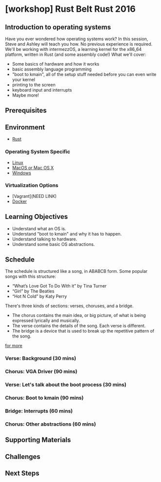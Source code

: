 # [workshop] Rust Belt Rust 2016

## Introduction to operating systems

Have you ever wondered how operating systems work? In this session, Steve and
Ashley will teach you how. No previous experience is required. We'll be working
with intermezzOS, a learning kernel for the x86_64 platform, written in Rust
(and some assembly code!) What we'll cover:

- Some basics of hardware and how it works
- basic assembly language programming
- "boot to kmain", all of the setup stuff needed before you can even write your kernel
- printing to the screen
- keyboard input and interrupts
- Maybe more!

## Prerequisites



## Environment

- [Rust](http://intermezzos.github.io/book/installing-rust.html)

### Operating System Specific

- [Linux](http://intermezzos.github.io/book/linux.html)
- [MacOS or Mac OS X](http://intermezzos.github.io/book/osx.html)
- [Windows](http://intermezzos.github.io/book/windows.html)

### Virtualization Options

- [Vagrant](NEED LINK)
- [Docker](https://github.com/intermezzOS/docker)

## Learning Objectives

* Understand what an OS is.
* Understand "boot to kmain" and why it has to happen.
* Understand talking to hardware.
* Understand some basic OS abstractions.

## Schedule

The schedule is structured like a song, in ABABCB form. Some popular songs with
this structure:

* “What’s Love Got To Do With it” by Tina Turner
* “Girl” by The Beatles
* “Hot N Cold” by Katy Perry

There's three kinds of sections: verses, choruses, and a bridge.

* The chorus contains the main idea, or big picture, of what is being expressed
  lyrically and musically. 
* The verse contains the details of the song. Each verse is different.
* The bridge is a device that is used to break up the repetitive pattern of the song.

[for more](https://en.wikipedia.org/wiki/Song_structure)

### Verse: Background (30 mins)

### Chorus: VGA Driver (90 mins)

### Verse: Let's talk about the boot process (30 mins)

### Chorus: Boot to kmain (90 mins)

### Bridge: Interrupts (60 mins)

### Chorus: Other abstractions (60 mins)

## Supporting Materials

## Challenges

## Next Steps
